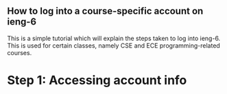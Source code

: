 ## How to log into a course-specific account on ieng-6

This is a simple tutorial which will explain the steps taken to log into ieng-6. 
<br> This is used for certain classes, namely CSE and ECE programming-related courses.

# Step 1: Accessing account info

